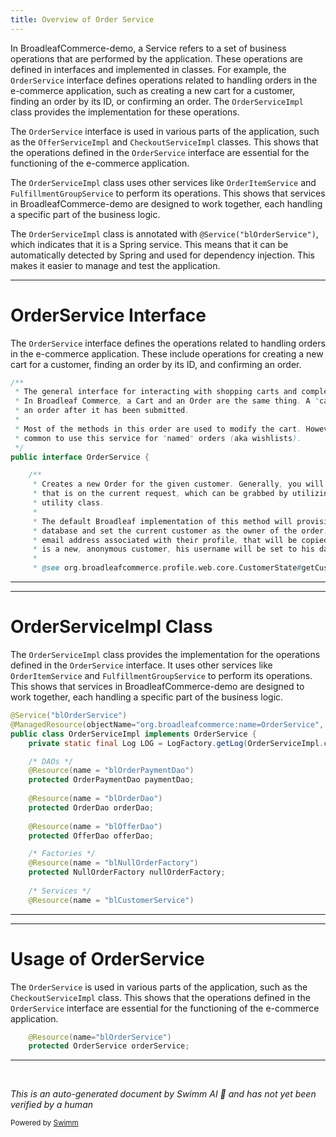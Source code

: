 ```yaml
---
title: Overview of Order Service
---
```

In BroadleafCommerce-demo, a Service refers to a set of business operations that are performed by the application. These operations are defined in interfaces and implemented in classes. For example, the `OrderService` interface defines operations related to handling orders in the e-commerce application, such as creating a new cart for a customer, finding an order by its ID, or confirming an order. The `OrderServiceImpl` class provides the implementation for these operations.

The `OrderService` interface is used in various parts of the application, such as the `OfferServiceImpl` and `CheckoutServiceImpl` classes. This shows that the operations defined in the `OrderService` interface are essential for the functioning of the e-commerce application.

The `OrderServiceImpl` class uses other services like `OrderItemService` and `FulfillmentGroupService` to perform its operations. This shows that services in BroadleafCommerce-demo are designed to work together, each handling a specific part of the business logic.

The `OrderServiceImpl` class is annotated with `@Service("blOrderService")`, which indicates that it is a Spring service. This means that it can be automatically detected by Spring and used for dependency injection. This makes it easier to manage and test the application.

<SwmSnippet path="/core/broadleaf-framework/src/main/java/org/broadleafcommerce/core/order/service/OrderService.java" line="47">

---

# OrderService Interface

The `OrderService` interface defines the operations related to handling orders in the e-commerce application. These include operations for creating a new cart for a customer, finding an order by its ID, and confirming an order.

```java
/**
 * The general interface for interacting with shopping carts and completed Orders.
 * In Broadleaf Commerce, a Cart and an Order are the same thing. A "cart" becomes 
 * an order after it has been submitted.
 *
 * Most of the methods in this order are used to modify the cart. However, it is also
 * common to use this service for "named" orders (aka wishlists).
 */
public interface OrderService {

    /**
     * Creates a new Order for the given customer. Generally, you will want to use the customer
     * that is on the current request, which can be grabbed by utilizing the CustomerState 
     * utility class.
     * 
     * The default Broadleaf implementation of this method will provision a new Order in the 
     * database and set the current customer as the owner of the order. If the customer has an
     * email address associated with their profile, that will be copied as well. If the customer
     * is a new, anonymous customer, his username will be set to his database id.
     * 
     * @see org.broadleafcommerce.profile.web.core.CustomerState#getCustomer()
```

---

</SwmSnippet>

<SwmSnippet path="/core/broadleaf-framework/src/main/java/org/broadleafcommerce/core/order/service/OrderServiceImpl.java" line="102">

---

# OrderServiceImpl Class

The `OrderServiceImpl` class provides the implementation for the operations defined in the `OrderService` interface. It uses other services like `OrderItemService` and `FulfillmentGroupService` to perform its operations. This shows that services in BroadleafCommerce-demo are designed to work together, each handling a specific part of the business logic.

```java
@Service("blOrderService")
@ManagedResource(objectName="org.broadleafcommerce:name=OrderService", description="Order Service", currencyTimeLimit=15)
public class OrderServiceImpl implements OrderService {
    private static final Log LOG = LogFactory.getLog(OrderServiceImpl.class);

    /* DAOs */
    @Resource(name = "blOrderPaymentDao")
    protected OrderPaymentDao paymentDao;
    
    @Resource(name = "blOrderDao")
    protected OrderDao orderDao;
    
    @Resource(name = "blOfferDao")
    protected OfferDao offerDao;

    /* Factories */
    @Resource(name = "blNullOrderFactory")
    protected NullOrderFactory nullOrderFactory;
    
    /* Services */
    @Resource(name = "blCustomerService")
```

---

</SwmSnippet>

<SwmSnippet path="/core/broadleaf-framework/src/main/java/org/broadleafcommerce/core/checkout/service/CheckoutServiceImpl.java" line="52">

---

# Usage of OrderService

The `OrderService` is used in various parts of the application, such as the `CheckoutServiceImpl` class. This shows that the operations defined in the `OrderService` interface are essential for the functioning of the e-commerce application.

```java
    @Resource(name="blOrderService")
    protected OrderService orderService;
```

---

</SwmSnippet>

&nbsp;

*This is an auto-generated document by Swimm AI 🌊 and has not yet been verified by a human*

<SwmMeta version="3.0.0" repo-id="Z2l0aHViJTNBJTNBQnJvYWRsZWFmQ29tbWVyY2UtZGVtbyUzQSUzQWdpbGFkbmF2b3Q=" repo-name="BroadleafCommerce-demo" doc-type="overview"><sup>Powered by [Swimm](/)</sup></SwmMeta>
